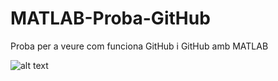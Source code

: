 # MATLAB-Proba-GitHub
Proba per a veure com funciona GitHub i GitHub amb MATLAB


![alt text](http://url/to/img.png)

